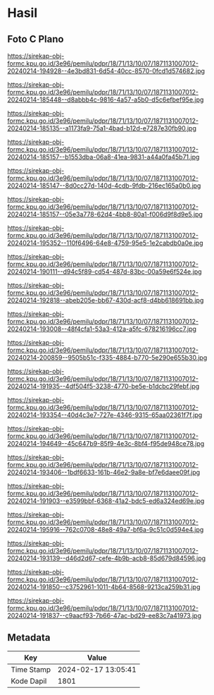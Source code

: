 # Hasil

## Foto C Plano

https://sirekap-obj-formc.kpu.go.id/3e96/pemilu/pdpr/18/71/13/10/07/1871131007012-20240214-194928--4e3bd831-6d54-40cc-8570-0fcd1d574682.jpg

https://sirekap-obj-formc.kpu.go.id/3e96/pemilu/pdpr/18/71/13/10/07/1871131007012-20240214-185448--d8abbb4c-9816-4a57-a5b0-d5c6efbef95e.jpg

https://sirekap-obj-formc.kpu.go.id/3e96/pemilu/pdpr/18/71/13/10/07/1871131007012-20240214-185135--a1173fa9-75a1-4bad-b12d-e7287e30fb90.jpg

https://sirekap-obj-formc.kpu.go.id/3e96/pemilu/pdpr/18/71/13/10/07/1871131007012-20240214-185157--b1553dba-06a8-41ea-9831-a44a0fa45b71.jpg

https://sirekap-obj-formc.kpu.go.id/3e96/pemilu/pdpr/18/71/13/10/07/1871131007012-20240214-185147--8d0cc27d-140d-4cdb-9fdb-216ec165a0b0.jpg

https://sirekap-obj-formc.kpu.go.id/3e96/pemilu/pdpr/18/71/13/10/07/1871131007012-20240214-185157--05e3a778-62d4-4bb8-80a1-f006d9f8d9e5.jpg

https://sirekap-obj-formc.kpu.go.id/3e96/pemilu/pdpr/18/71/13/10/07/1871131007012-20240214-195352--110f6496-64e8-4759-95e5-1e2cabdb0a0e.jpg

https://sirekap-obj-formc.kpu.go.id/3e96/pemilu/pdpr/18/71/13/10/07/1871131007012-20240214-190111--d94c5f89-cd54-487d-83bc-00a59e6f524e.jpg

https://sirekap-obj-formc.kpu.go.id/3e96/pemilu/pdpr/18/71/13/10/07/1871131007012-20240214-192818--abeb205e-bb67-430d-acf8-d4bb618691bb.jpg

https://sirekap-obj-formc.kpu.go.id/3e96/pemilu/pdpr/18/71/13/10/07/1871131007012-20240214-193008--48f4cfa1-53a3-412a-a5fc-678216196cc7.jpg

https://sirekap-obj-formc.kpu.go.id/3e96/pemilu/pdpr/18/71/13/10/07/1871131007012-20240214-200859--9505b51c-f335-4884-b770-5e290e655b30.jpg

https://sirekap-obj-formc.kpu.go.id/3e96/pemilu/pdpr/18/71/13/10/07/1871131007012-20240214-191935--4df504f5-3238-4770-be5e-b1dcbc29febf.jpg

https://sirekap-obj-formc.kpu.go.id/3e96/pemilu/pdpr/18/71/13/10/07/1871131007012-20240214-193354--40d4c3e7-727e-4346-9315-65aa02361f7f.jpg

https://sirekap-obj-formc.kpu.go.id/3e96/pemilu/pdpr/18/71/13/10/07/1871131007012-20240214-194649--45c647b9-85f9-4e3c-8bf4-f95de948ce78.jpg

https://sirekap-obj-formc.kpu.go.id/3e96/pemilu/pdpr/18/71/13/10/07/1871131007012-20240214-193406--1bdf6633-161b-46e2-9a8e-bf7e6daee09f.jpg

https://sirekap-obj-formc.kpu.go.id/3e96/pemilu/pdpr/18/71/13/10/07/1871131007012-20240214-191903--e3599bbf-6368-41a2-bdc5-ed6a324ed69e.jpg

https://sirekap-obj-formc.kpu.go.id/3e96/pemilu/pdpr/18/71/13/10/07/1871131007012-20240214-195916--762c0708-48e8-49a7-bf6a-9c51c0d594e4.jpg

https://sirekap-obj-formc.kpu.go.id/3e96/pemilu/pdpr/18/71/13/10/07/1871131007012-20240214-193139--d46d2d67-cefe-4b9b-acb8-85d679d84596.jpg

https://sirekap-obj-formc.kpu.go.id/3e96/pemilu/pdpr/18/71/13/10/07/1871131007012-20240214-191850--c3752961-1011-4b64-8568-9213ca259b31.jpg

https://sirekap-obj-formc.kpu.go.id/3e96/pemilu/pdpr/18/71/13/10/07/1871131007012-20240214-191837--c9aacf93-7b66-47ac-bd29-ee83c7a41973.jpg


## Metadata

| Key        | Value               |
| ---------- | ------------------- |
| Time Stamp | 2024-02-17 13:05:41 |
| Kode Dapil | 1801                |



